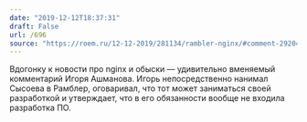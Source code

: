 ```yaml
---
date: "2019-12-12T18:37:31"
draft: False
url: /696
source: "https://roem.ru/12-12-2019/281134/rambler-nginx/#comment-292045"
---
```


Вдогонку к новости про nginx и обыски — удивительно вменяемый комментарий Игоря Ашманова. Игорь непосредственно нанимал Сысоева в Рамблер, оговаривал, что тот может заниматься своей разработкой и утверждает, что в его обязанности вообще не входила разработка ПО.
